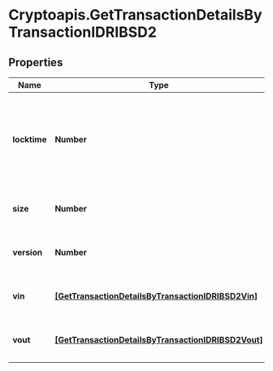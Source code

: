# Cryptoapis.GetTransactionDetailsByTransactionIDRIBSD2

## Properties

Name | Type | Description | Notes
------------ | ------------- | ------------- | -------------
**locktime** | **Number** | Represents the time at which a particular transaction can be added to the blockchain. | 
**size** | **Number** | Represents the total size of this transaction. | 
**version** | **Number** | Represents transaction version number. | 
**vin** | [**[GetTransactionDetailsByTransactionIDRIBSD2Vin]**](GetTransactionDetailsByTransactionIDRIBSD2Vin.md) | Represents the transaction inputs. | 
**vout** | [**[GetTransactionDetailsByTransactionIDRIBSD2Vout]**](GetTransactionDetailsByTransactionIDRIBSD2Vout.md) | Represents the transaction outputs. | 


